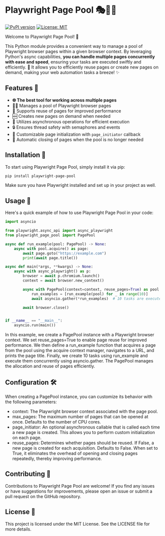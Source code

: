 # Playwright Page Pool 🎭🏊‍♀️

[![PyPI version](https://badge.fury.io/py/playwright-page-pool.svg)](https://badge.fury.io/py/playwright-page-pool)
[![License: MIT](https://img.shields.io/badge/License-MIT-yellow.svg)](https://opensource.org/licenses/MIT)

Welcome to Playwright Page Pool! 🎉

This Python module provides a convenient way to manage a pool of Playwright browser pages within a given browser context.
By leveraging Python's async capabilities, **you can handle multiple pages concurrently with ease and speed**, ensuring your tasks are executed swiftly and efficiently. 🚀
It allows you to efficiently reuse pages or create new pages on demand, making your web automation tasks a breeze! ✨

## Features 🌟

- **🌐 The best tool for working across multiple pages**
- 🏊‍♀️ Manages a pool of Playwright browser pages
- 🔄 Supports reuse of pages for improved performance
- 🆕 Creates new pages on demand when needed
- 🚀 Utilizes asynchronous operations for efficient execution
- 🔒 Ensures thread safety with semaphores and events
- 🎨 Customizable page initialization with `page_initiator` callback
- 🎯 Automatic closing of pages when the pool is no longer needed

## Installation 🔧

To start using Playwright Page Pool, simply install it via pip:

```sh
pip install playwright-page-pool
```

Make sure you have Playwright installed and set up in your project as well.

## Usage 📝

Here's a quick example of how to use Playwright Page Pool in your code:

```python
import asyncio

from playwright.async_api import async_playwright
from playwright_page_pool import PagePool

async def run_example(pool: PagePool) -> None:
    async with pool.acquire() as page:
        await page.goto("https://example.com")
        print(await page.title())

async def main(*args, **kwargs) -> None:
    async with async_playwright() as p:
        browser = await p.chromium.launch()
        context = await browser.new_context()

        async with PagePool(context=context, reuse_pages=True) as pool:
            run_examples = [run_example(pool) for _ in range(10)]
            await asyncio.gather(*run_examples)  # 10 tasks are executed concurrently

        await browser.close()


if __name__ == "__main__":
    asyncio.run(main())

```

In this example, we create a PagePool instance with a Playwright browser context. We set reuse_pages=True to enable page reuse for improved performance. We then define a run_example function that acquires a page from the pool using the acquire context manager, navigates to a URL, and prints the page title.
Finally, we create 10 tasks using run_example and execute them concurrently using asyncio.gather. The PagePool manages the allocation and reuse of pages efficiently.

## Configuration 🛠️

When creating a PagePool instance, you can customize its behavior with the following parameters:

- context: The Playwright browser context associated with the page pool.
- max_pages: The maximum number of pages that can be opened at once. Defaults to the number of CPU cores.
- page_initiator: An optional asynchronous callable that is called each time a new page is created. This allows you to perform custom initialization on each page.
- reuse_pages: Determines whether pages should be reused. If False, a new page is created for each acquisition. Defaults to False. When set to True, it eliminates the overhead of opening and closing pages repeatedly, thereby improving performance.

## Contributing 🤝

Contributions to Playwright Page Pool are welcome! If you find any issues or have suggestions for improvements, please open an issue or submit a pull request on the GitHub repository.

## License 📄

This project is licensed under the MIT License. See the LICENSE file for more details.
